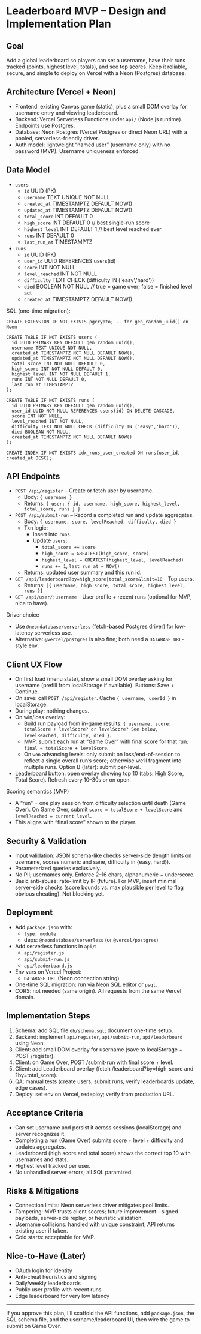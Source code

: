 <!-- moved to docs/ for OSS repo hygiene -->
# Leaderboard MVP – Design and Implementation Plan

## Goal
Add a global leaderboard so players can set a username, have their runs tracked (points, highest level, totals), and see top scores. Keep it reliable, secure, and simple to deploy on Vercel with a Neon (Postgres) database.

## Architecture (Vercel + Neon)
- Frontend: existing Canvas game (static), plus a small DOM overlay for username entry and viewing leaderboard.
- Backend: Vercel Serverless Functions under `api/` (Node.js runtime). Endpoints use Postgres.
- Database: Neon Postgres (Vercel Postgres or direct Neon URL) with a pooled, serverless-friendly driver.
- Auth model: lightweight “named user” (username only) with no password (MVP). Username uniqueness enforced.

## Data Model
- `users`
  - `id` UUID (PK)
  - `username` TEXT UNIQUE NOT NULL
  - `created_at` TIMESTAMPTZ DEFAULT NOW()
  - `updated_at` TIMESTAMPTZ DEFAULT NOW()
  - `total_score` INT DEFAULT 0
  - `high_score` INT DEFAULT 0           // best single-run score
  - `highest_level` INT DEFAULT 1        // best level reached ever
  - `runs` INT DEFAULT 0
  - `last_run_at` TIMESTAMPTZ
- `runs`
  - `id` UUID (PK)
  - `user_id` UUID REFERENCES users(id)
  - `score` INT NOT NULL
  - `level_reached` INT NOT NULL
  - `difficulty` TEXT CHECK (difficulty IN ('easy','hard'))
  - `died` BOOLEAN NOT NULL              // true = game over; false = finished level set
  - `created_at` TIMESTAMPTZ DEFAULT NOW()

SQL (one-time migration):
```
CREATE EXTENSION IF NOT EXISTS pgcrypto; -- for gen_random_uuid() on Neon

CREATE TABLE IF NOT EXISTS users (
  id UUID PRIMARY KEY DEFAULT gen_random_uuid(),
  username TEXT UNIQUE NOT NULL,
  created_at TIMESTAMPTZ NOT NULL DEFAULT NOW(),
  updated_at TIMESTAMPTZ NOT NULL DEFAULT NOW(),
  total_score INT NOT NULL DEFAULT 0,
  high_score INT NOT NULL DEFAULT 0,
  highest_level INT NOT NULL DEFAULT 1,
  runs INT NOT NULL DEFAULT 0,
  last_run_at TIMESTAMPTZ
);

CREATE TABLE IF NOT EXISTS runs (
  id UUID PRIMARY KEY DEFAULT gen_random_uuid(),
  user_id UUID NOT NULL REFERENCES users(id) ON DELETE CASCADE,
  score INT NOT NULL,
  level_reached INT NOT NULL,
  difficulty TEXT NOT NULL CHECK (difficulty IN ('easy','hard')),
  died BOOLEAN NOT NULL,
  created_at TIMESTAMPTZ NOT NULL DEFAULT NOW()
);

CREATE INDEX IF NOT EXISTS idx_runs_user_created ON runs(user_id, created_at DESC);
```

## API Endpoints
- `POST /api/register` – Create or fetch user by username.
  - Body: `{ username }`
  - Returns: `{ user: { id, username, high_score, highest_level, total_score, runs } }`
- `POST /api/submit-run` – Record a completed run and update aggregates.
  - Body: `{ username, score, levelReached, difficulty, died }`
  - Txn logic:
    - Insert into `runs`.
    - Update `users`:
      - `total_score += score`
      - `high_score = GREATEST(high_score, score)`
      - `highest_level = GREATEST(highest_level, levelReached)`
      - `runs += 1`, `last_run_at = NOW()`
  - Returns: updated user summary and this run id.
- `GET /api/leaderboard?by=high_score|total_score&limit=10` – Top users.
  - Returns: `[{ username, high_score, total_score, highest_level, runs }]`
- `GET /api/user/:username` – User profile + recent runs (optional for MVP, nice to have).

Driver choice
- Use `@neondatabase/serverless` (fetch-based Postgres driver) for low-latency serverless use.
- Alternative: `@vercel/postgres` is also fine; both need a `DATABASE_URL`-style env.

## Client UX Flow
- On first load (menu state), show a small DOM overlay asking for username (prefill from localStorage if available). Buttons: Save + Continue.
- On save: call `POST /api/register`. Cache `{ username, userId }` in localStorage.
- During play: nothing changes.
- On win/loss overlay:
  - Build run payload from in-game results: `{ username, score: totalScore + levelScore? or levelScore? See below, levelReached, difficulty, died }`.
  - MVP: submit each run at “Game Over” with final score for that run: `final = totalScore + levelScore`.
  - On `won` advancing levels: only submit on loss/end-of-session to reflect a single overall run’s score; otherwise we’ll fragment into multiple runs. Option B (later): submit per-level.
- Leaderboard button: open overlay showing top 10 (tabs: High Score, Total Score). Refresh every 10–30s or on open.

Scoring semantics (MVP)
- A “run” = one play session from difficulty selection until death (Game Over). On Game Over, submit `score = totalScore + levelScore` and `levelReached = current level`.
- This aligns with “final score” shown to the player.

## Security & Validation
- Input validation: JSON schema-like checks server-side (length limits on username, scores numeric and sane, difficulty in {easy, hard}).
- Parameterized queries exclusively.
- No PII; usernames only. Enforce 2–16 chars, alphanumeric + underscore.
- Basic anti-abuse: rate-limit by IP (future). For MVP, insert minimal server-side checks (score bounds vs. max plausible per level to flag obvious cheating). Not blocking yet.

## Deployment
- Add `package.json` with:
  - `type: module`
  - deps: `@neondatabase/serverless` (or `@vercel/postgres`)
- Add serverless functions in `api/`:
  - `api/register.js`
  - `api/submit-run.js`
  - `api/leaderboard.js`
- Env vars on Vercel Project:
  - `DATABASE_URL` (Neon connection string)
- One-time SQL migration: run via Neon SQL editor or `psql`.
- CORS: not needed (same origin). All requests from the same Vercel domain.

## Implementation Steps
1) Schema: add SQL file `db/schema.sql`; document one-time setup.
2) Backend: implement `api/register`, `api/submit-run`, `api/leaderboard` using Neon.
3) Client: add small DOM overlay for username (save to localStorage + POST /register).
4) Client: on Game Over, POST /submit-run with final score + level.
5) Client: add Leaderboard overlay (fetch /leaderboard?by=high_score and ?by=total_score).
6) QA: manual tests (create users, submit runs, verify leaderboards update, edge cases).
7) Deploy: set env on Vercel, redeploy; verify from production URL.

## Acceptance Criteria
- Can set username and persist it across sessions (localStorage) and server recognizes it.
- Completing a run (Game Over) submits score + level + difficulty and updates aggregates.
- Leaderboard (high score and total score) shows the correct top 10 with usernames and stats.
- Highest level tracked per user.
- No unhandled server errors; all SQL paramized.

## Risks & Mitigations
- Connection limits: Neon serverless driver mitigates pool limits.
- Tampering: MVP trusts client scores; future improvement—signed payloads, server-side replay, or heuristic validation.
- Username collisions: handled with unique constraint; API returns existing user if taken.
- Cold starts: acceptable for MVP.

## Nice-to-Have (Later)
- OAuth login for identity
- Anti-cheat heuristics and signing
- Daily/weekly leaderboards
- Public user profile with recent runs
- Edge leaderboard for very low latency

---
If you approve this plan, I’ll scaffold the API functions, add `package.json`, the SQL schema file, and the username/leaderboard UI, then wire the game to submit on Game Over.

